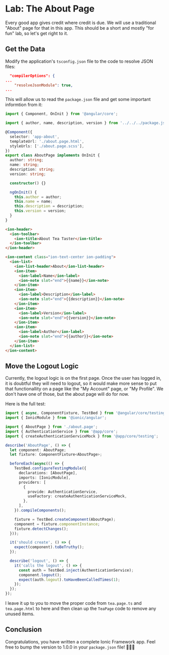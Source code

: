 # Lab: The About Page

Every good app gives credit where credit is due. We will use a traditional "About" page for that in this app. This should be a short and mostly "for fun" lab, so let's get right to it.

## Get the Data

Modify the application's `tsconfig.json` file to the code to resolve JSON files:

```json
  "compilerOptions": {
...
    "resolveJsonModule": true,
...
```

This will allow us to read the `package.json` file and get some important informtion from it:

```typescript
import { Component, OnInit } from '@angular/core';

import { author, name, description, version } from '../../../package.json';

@Component({
  selector: 'app-about',
  templateUrl: './about.page.html',
  styleUrls: ['./about.page.scss'],
})
export class AboutPage implements OnInit {
  author: string;
  name: string;
  description: string;
  version: string;

  constructor() {}

  ngOnInit() {
    this.author = author;
    this.name = name;
    this.description = description;
    this.version = version;
  }
}
```

```html
<ion-header>
  <ion-toolbar>
    <ion-title>About Tea Taster</ion-title>
  </ion-toolbar>
</ion-header>

<ion-content class="ion-text-center ion-padding">
  <ion-list>
    <ion-list-header>About</ion-list-header>
    <ion-item>
      <ion-label>Name</ion-label>
      <ion-note slot="end">{{name}}</ion-note>
    </ion-item>
    <ion-item>
      <ion-label>Description</ion-label>
      <ion-note slot="end">{{description}}</ion-note>
    </ion-item>
    <ion-item>
      <ion-label>Version</ion-label>
      <ion-note slot="end">{{version}}</ion-note>
    </ion-item>
    <ion-item>
      <ion-label>Author</ion-label>
      <ion-note slot="end">{{author}}</ion-note>
    </ion-item>
  </ion-list>
</ion-content>
```

## Move the Logout Logic

Currently, the logout logic is on the first page. Once the user has logged in, it is doubtful they will need to logout, so it would make more sense to put that functionallity on a page like the "My Account" page, or "My Profile". We don't have one of those, but the about page will do for now.

Here is the full test:

```typescript
import { async, ComponentFixture, TestBed } from '@angular/core/testing';
import { IonicModule } from '@ionic/angular';

import { AboutPage } from './about.page';
import { AuthenticationService } from '@app/core';
import { createAuthenticationServiceMock } from '@app/core/testing';

describe('AboutPage', () => {
  let component: AboutPage;
  let fixture: ComponentFixture<AboutPage>;

  beforeEach(async(() => {
    TestBed.configureTestingModule({
      declarations: [AboutPage],
      imports: [IonicModule],
      providers: [
        {
          provide: AuthenticationService,
          useFactory: createAuthenticationServiceMock,
        },
      ],
    }).compileComponents();

    fixture = TestBed.createComponent(AboutPage);
    component = fixture.componentInstance;
    fixture.detectChanges();
  }));

  it('should create', () => {
    expect(component).toBeTruthy();
  });

  describe('logout', () => {
    it('calls the logout', () => {
      const auth = TestBed.inject(AuthenticationService);
      component.logout();
      expect(auth.logout).toHaveBeenCalledTimes(1);
    });
  });
});
```

I leave it up to you to move the proper code from `tea.page.ts` and `tea.page.html` to here and then clean up the `TeaPage` code to remove any unused items.

## Conclusion

Congratulations, you have written a complete Ionic Framework app. Feel free to bump the version to 1.0.0 in your `package.json` file! 🥳🎉🤓
